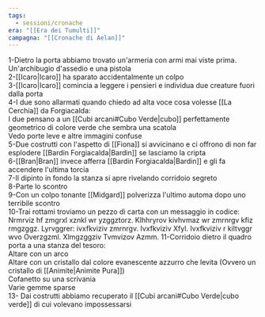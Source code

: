 ```yaml
---
tags:
  - sessioni/cronache
era: "[[Era dei Tumulti]]"
campagna: "[[Cronache di Aelan]]"
---
```

1-Dietro la porta abbiamo trovato un'armeria con armi mai viste prima. Un'archibugio d'assedio e una pistola  
2-[[Icaro|Icaro]] ha sparato accidentalmente un colpo  
3-[[Icaro|Icaro]] comincia a leggere i pensieri e individua due creature fuori dalla porta  
4-I due sono allarmati quando chiedo ad alta voce cosa volesse [[La Cerchia]] da Forgiacalda:  
I due pensano a un [[Cubi arcani#Cubo Verde|cubo]] perfettamente geometrico di colore verde che sembra una scatola  
Vedo porte leve e altre immagini confuse  
5-Due costrutti con l'aspetto di [[Fiona]] si avvicinano e ci offrono di non far esplodere [[Bardin Forgiacalda|Bardin]] se lasciamo la cripta  
6-[[Bran|Bran]] invece afferra [[Bardin Forgiacalda|Bardin]] e gli fa accendere l'ultima torcia  
7-Il dipinto in fondo la stanza si apre rivelando corridoio segreto  
8-Parte lo scontro  
9-Con un colpo tonante [[Midgard]] polverizza l'ultimo automa dopo uno terribile scontro  
10-Trai rottami troviamo un pezzo di carta con un messaggio in codice:  
Nrmrviz hf zmgrxl xznkl wr yzggztorz. Klhhryrov kivhvmaz wr zmrnrgv kfiz rmgzggz. Lyrvggrer: ivxfkviziv zmrnrgv. Ivxfkviziv Xfyl. Ivxfkviziv r kiltvggr wvo Overzgzml. Xlmgzggziv Tvmvizov Azmm.
11-Corridoio dietro il quadro porta a una stanza del tesoro:  
	Altare con un arco  
	Altare con un cristallo dal colore evanescente azzurro che levita (Ovvero un cristallo di [[Animite|Animite Pura]])  
	Cofanetto su una scrivania  
	Varie gemme sparse  
13- Dai costrutti abbiamo recuperato il [[Cubi arcani#Cubo Verde|cubo verde]] di cui volevano impossessarsi